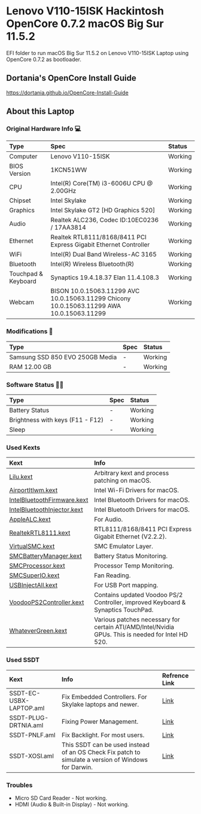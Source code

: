  
# Lenovo V110-15ISK Hackintosh OpenCore 0.7.2 macOS Big Sur 11.5.2

EFI folder to run macOS Big Sur 11.5.2 on Lenovo V110-15ISK Laptop using OpenCore 0.7.2 as bootloader.

## Dortania's OpenCore Install Guide

https://dortania.github.io/OpenCore-Install-Guide

## About this Laptop

### Original Hardware Info 💻

Type | Spec | Status
:---------|:---------|:----------
Computer		| Lenovo V110-15ISK   | Working
BIOS Version	| 1KCN51WW | Working
CPU				| Intel(R) Core(TM) i3-6006U CPU @ 2.00GHz | Working
Chipset			| Intel Skylake | Working
Graphics		| Intel Skylake GT2 [HD Graphics 520] | Working
Audio			| Realtek ALC236, Codec ID:10EC0236 / 17AA3814 | Working
Ethernet		| Realtek RTL8111/8168/8411 PCI Express Gigabit Ethernet Controller | Working
WiFi			| Intel(R) Dual Band Wireless-AC 3165 | Working
Bluetooth		| Intel(R) Wireless Bluetooth(R) | Working
Touchpad & Keyboard		| Synaptics 19.4.18.37 Elan 11.4.108.3 | Working
Webcam		    | BISON 10.0.15063.11299 AVC 10.0.15063.11299 Chicony 10.0.15063.11299 AWA 10.0.15063.11299 | Working

### Modifications 🔨

Type | Spec | Status
:--------- |:---------|:----------
Samsung SSD 850 EVO 250GB Media | - | Working
RAM 12.00 GB | - | Working

### Software Status 👨‍💻

Type | Spec | Status
:---------|:---------|:----------
Battery Status | - | Working
Brightness with keys (F11 - F12) | - | Working
Sleep | - |  Working

### Used Kexts 
 
Kext | Info 
:---------|:---------
[Lilu.kext](https://github.com/acidanthera/Lilu) | Arbitrary kext and process patching on macOS.
[AirportItlwm.kext](https://github.com/OpenIntelWireless/itlwm) | Intel Wi-Fi Drivers for macOS.
[IntelBluetoothFirmware.kext](https://github.com/OpenIntelWireless/IntelBluetoothFirmware) | Intel Bluetooth Drivers for macOS.
[IntelBluetoothInjector.kext](https://github.com/OpenIntelWireless/IntelBluetoothFirmware) | Intel Bluetooth Drivers for macOS.
[AppleALC.kext](https://github.com/acidanthera/AppleALC) | For Audio.
[RealtekRTL8111.kext](https://github.com/Mieze/RTL8111_driver_for_OS_X) | RTL8111/8168/8411 PCI Express Gigabit Ethernet (V2.2.2).
[VirtualSMC.kext](https://github.com/acidanthera/VirtualSMC) | SMC Emulator Layer.
[SMCBatteryManager.kext](https://github.com/acidanthera/VirtualSMC) | Battery Status Monitoring.
[SMCProcessor.kext](https://github.com/acidanthera/VirtualSMC) | Processor Temp Monitoring.
[SMCSuperIO.kext](https://github.com/acidanthera/VirtualSMC) | Fan Reading.
[USBInjectAll.kext](https://github.com/Sniki/OS-X-USB-Inject-All) | For USB Port mapping.
[VoodooPS2Controller.kext](https://github.com/RehabMan/OS-X-Voodoo-PS2-Controller) | Contains updated Voodoo PS/2 Controller, improved Keyboard & Synaptics TouchPad.
[WhateverGreen.kext](https://github.com/acidanthera/WhateverGreen) | Various patches necessary for certain ATI/AMD/Intel/Nvidia GPUs. This is needed for Intel HD 520.

### Used SSDT 

Kext | Info | Refrence Link 
:---------|:--------- |:---------
SSDT-EC-USBX-LAPTOP.aml | Fix Embedded Controllers. For Skylake laptops and newer. | [Link](https://dortania.github.io/Getting-Started-With-ACPI/Universal/ec-fix.html#fixing-embedded-controller-ssdt-ecusbx)
SSDT-PLUG-DRTNIA.aml | Fixing Power Management. | [Link](https://dortania.github.io/Getting-Started-With-ACPI/Universal/plug.html)
SSDT-PNLF.aml | Fix Backlight. For most users. | [Link](https://dortania.github.io/Getting-Started-With-ACPI/Laptops/backlight.html)
SSDT-XOSI.aml | This SSDT can be used instead of an OS Check Fix patch to simulate a version of Windows for Darwin. | [Link](https://dortania.github.io/Getting-Started-With-ACPI/ssdt-methods/ssdt-prebuilt.html#trackpad)

### Troubles
 - Micro SD Card Reader - Not working.
 - HDMI (Audio & Built-in Display) - Not working.
